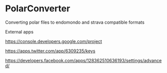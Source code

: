 PolarConverter
==============

Converting polar files to endomondo and strava compatible formats

External apps

https://console.developers.google.com/project

https://apps.twitter.com/app/6309235/keys

https://developers.facebook.com/apps/128362510636193/settings/advanced/
